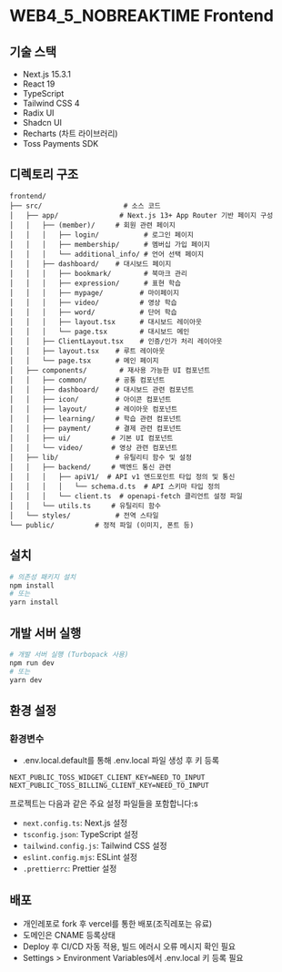 # WEB4_5_NOBREAKTIME Frontend

## 기술 스택

-   Next.js 15.3.1
-   React 19
-   TypeScript
-   Tailwind CSS 4
-   Radix UI
-   Shadcn UI
-   Recharts (차트 라이브러리)
-   Toss Payments SDK

## 디렉토리 구조

```
frontend/
├── src/                    # 소스 코드
│   ├── app/               # Next.js 13+ App Router 기반 페이지 구성
│   │   ├── (member)/     # 회원 관련 페이지
│   │   │   ├── login/           # 로그인 페이지
│   │   │   ├── membership/      # 멤버십 가입 페이지
│   │   │   └── additional_info/ # 언어 선택 페이지
│   │   ├── dashboard/    # 대시보드 페이지
│   │   │   ├── bookmark/        # 북마크 관리
│   │   │   ├── expression/      # 표현 학습
│   │   │   ├── mypage/         # 마이페이지
│   │   │   ├── video/          # 영상 학습
│   │   │   ├── word/           # 단어 학습
│   │   │   ├── layout.tsx      # 대시보드 레이아웃
│   │   │   └── page.tsx        # 대시보드 메인
│   │   ├── ClientLayout.tsx    # 인증/인가 처리 레이아웃
│   │   ├── layout.tsx    # 루트 레이아웃
│   │   └── page.tsx      # 메인 페이지
│   ├── components/        # 재사용 가능한 UI 컴포넌트
│   │   ├── common/       # 공통 컴포넌트
│   │   ├── dashboard/    # 대시보드 관련 컴포넌트
│   │   ├── icon/         # 아이콘 컴포넌트
│   │   ├── layout/       # 레이아웃 컴포넌트
│   │   ├── learning/     # 학습 관련 컴포넌트
│   │   ├── payment/      # 결제 관련 컴포넌트
│   │   ├── ui/          # 기본 UI 컴포넌트
│   │   └── video/       # 영상 관련 컴포넌트
│   ├── lib/              # 유틸리티 함수 및 설정
│   │   ├── backend/     # 백엔드 통신 관련
│   │   │   ├── apiV1/  # API v1 엔드포인트 타입 정의 및 통신
│   │   │   │   └── schema.d.ts  # API 스키마 타입 정의
│   │   │   └── client.ts  # openapi-fetch 클리언트 설정 파일
│   │   └── utils.ts     # 유틸리티 함수
│   └── styles/           # 전역 스타일
└── public/          # 정적 파일 (이미지, 폰트 등)
```

## 설치

```bash
# 의존성 패키지 설치
npm install
# 또는
yarn install
```

## 개발 서버 실행

```bash
# 개발 서버 실행 (Turbopack 사용)
npm run dev
# 또는
yarn dev
```

## 환경 설정

### 환경변수

-   .env.local.default를 통해 .env.local 파일 생성 후 키 등록

```env
NEXT_PUBLIC_TOSS_WIDGET_CLIENT_KEY=NEED_TO_INPUT
NEXT_PUBLIC_TOSS_BILLING_CLIENT_KEY=NEED_TO_INPUT
```

프로젝트는 다음과 같은 주요 설정 파일들을 포함합니다:s

-   `next.config.ts`: Next.js 설정
-   `tsconfig.json`: TypeScript 설정
-   `tailwind.config.js`: Tailwind CSS 설정
-   `eslint.config.mjs`: ESLint 설정
-   `.prettierrc`: Prettier 설정

## 배포

-   개인레포로 fork 후 vercel를 통한 배포(조직레포는 유료)
-   도메인은 CNAME 등록상태
-   Deploy 후 CI/CD 자동 적용, 빌드 에러시 오류 메시지 확인 필요
-   Settings > Environment Variables에서 .env.local 키 등록 필요
